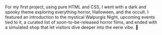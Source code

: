 For my first project, using pure HTML and CSS, I went with a dark and spooky theme exploring everything horror, Halloween, and the occult. I featured an introduction to the mystical Walpurgis Night, upcoming events tied to it, a curated list of soon-to-be-released horror films, and ended with a simulated shop that let visitors dive deeper into the eerie vibe. 👻
